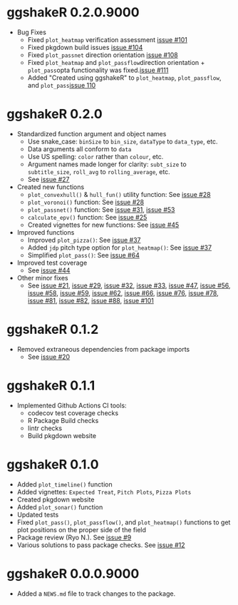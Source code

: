 # ggshakeR 0.2.0.9000

-   Bug Fixes
    - Fixed `plot_heatmap` verification assessment [issue #101](https://github.com/abhiamishra/ggshakeR/issues/101)
    - Fixed pkgdown build issues [issue #104](https://github.com/abhiamishra/ggshakeR/issues/104)
    - Fixed `plot_passnet` direction orientation [issue #108](https://github.com/abhiamishra/ggshakeR/issues/108)
    - Fixed `plot_heatmap` and `plot_passflow`direction orientation + `plot_pass`opta functionality was fixed.[issue #111](https://github.com/abhiamishra/ggshakeR/issues/111)
    - Added "Created using ggshakeR" to `plot_heatmap`, `plot_passflow`, and `plot_pass`[issue 110](https://github.com/abhiamishra/ggshakeR/issues/110)

# ggshakeR 0.2.0

-   Standardized function argument and object names
    -   Use snake_case: `binSize` to `bin_size`, `dataType` to `data_type`, etc.
    -   Data arguments all conform to `data`
    -   Use US spelling: `color` rather than `colour`, etc.
    -   Argument names made longer for clarity: `subt_size` to `subtitle_size`, `roll_avg` to `rolling_average`, etc.
    -   See [issue #27](https://github.com/abhiamishra/ggshakeR/issues/27)
-   Created new functions
    -   `plot_convexhull()` & `hull_fun()` utility function: See [issue #28](https://github.com/abhiamishra/ggshakeR/issues/28)
    -   `plot_voronoi()` function: See [issue #28](https://github.com/abhiamishra/ggshakeR/issues/28)
    -   `plot_passnet()` function: See [issue #31](https://github.com/abhiamishra/ggshakeR/issues/31), [issue #53](https://github.com/abhiamishra/ggshakeR/issues/53)
    -   `calculate_epv()` function: See [issue #25](https://github.com/abhiamishra/ggshakeR/issues/25)
    -   Created vignettes for new functions: See [issue #45](https://github.com/abhiamishra/ggshakeR/issues/45)
-   Improved functions
    -   Improved `plot_pizza()`: See [issue #37](https://github.com/abhiamishra/ggshakeR/issues/37)
    -   Added `jdp` pitch type option for `plot_heatmap()`: See [issue #37](https://github.com/abhiamishra/ggshakeR/issues/37)
    -   Simplified `plot_pass()`: See [issue #64](https://github.com/abhiamishra/ggshakeR/issues/64)
-   Improved test coverage
    -   See [issue #44](https://github.com/abhiamishra/ggshakeR/issues/44)
-   Other minor fixes
    -   See [issue #21](https://github.com/abhiamishra/ggshakeR/issues/21), [issue #29](https://github.com/abhiamishra/ggshakeR/issues/29), [issue #32](https://github.com/abhiamishra/ggshakeR/issues/32), [issue #33](https://github.com/abhiamishra/ggshakeR/issues/33), [issue #47](https://github.com/abhiamishra/ggshakeR/issues/47), [issue #56](https://github.com/abhiamishra/ggshakeR/issues/56), [issue #58](https://github.com/abhiamishra/ggshakeR/issues/58), [issue #59](https://github.com/abhiamishra/ggshakeR/issues/59), [issue #62](https://github.com/abhiamishra/ggshakeR/issues/62), [issue #66](https://github.com/abhiamishra/ggshakeR/issues/66), [issue #76](https://github.com/abhiamishra/ggshakeR/issues/76), [issue #78](https://github.com/abhiamishra/ggshakeR/issues/78), [issue #81](https://github.com/abhiamishra/ggshakeR/issues/81), [issue #82](https://github.com/abhiamishra/ggshakeR/issues/82), [issue #88](https://github.com/abhiamishra/ggshakeR/issues/88), [issue #101](https://github.com/abhiamishra/ggshakeR/issues/101)

# ggshakeR 0.1.2

-   Removed extraneous dependencies from package imports
    -   See [issue #20](https://github.com/abhiamishra/ggshakeR/issues/20)

# ggshakeR 0.1.1

-   Implemented Github Actions CI tools:
    -   codecov test coverage checks
    -   R Package Build checks
    -   lintr checks
    -   Build pkgdown website

# ggshakeR 0.1.0

-   Added `plot_timeline()` function
-   Added vignettes: `Expected Treat`, `Pitch Plots`, `Pizza Plots`
-   Created pkgdown website
-   Added `plot_sonar()` function
-   Updated tests
-   Fixed `plot_pass()`, `plot_passflow()`, and `plot_heatmap()` functions to get plot positions on the proper side of the field
-   Package review (Ryo N.). See [issue #9](https://github.com/abhiamishra/ggshakeR/issues/9)
-   Various solutions to pass package checks. See [issue #12](https://github.com/abhiamishra/ggshakeR/issues/12)

# ggshakeR 0.0.0.9000

-   Added a `NEWS.md` file to track changes to the package.
